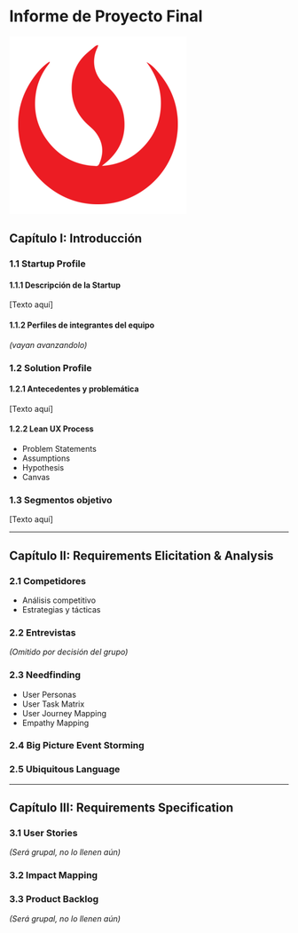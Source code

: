 # Informe de Proyecto Final  

![UPC](img/commons/universidad-peruana-de-ciencias-aplicadas-upc-logo-png_seeklogo-402620.png)

## Capítulo I: Introducción  
### 1.1 Startup Profile  
#### 1.1.1 Descripción de la Startup  
[Texto aquí]  

#### 1.1.2 Perfiles de integrantes del equipo  
*(vayan avanzandolo)*  

### 1.2 Solution Profile  
#### 1.2.1 Antecedentes y problemática  
[Texto aquí]  

#### 1.2.2 Lean UX Process  
- Problem Statements  
- Assumptions  
- Hypothesis  
- Canvas  

### 1.3 Segmentos objetivo  
[Texto aquí]  

---

## Capítulo II: Requirements Elicitation & Analysis  
### 2.1 Competidores  
- Análisis competitivo  
- Estrategias y tácticas  

### 2.2 Entrevistas  
*(Omitido por decisión del grupo)*  

### 2.3 Needfinding  
- User Personas  
- User Task Matrix  
- User Journey Mapping  
- Empathy Mapping  

### 2.4 Big Picture Event Storming  

### 2.5 Ubiquitous Language  

---

## Capítulo III: Requirements Specification  
### 3.1 User Stories  
*(Será grupal, no lo llenen aún)*  

### 3.2 Impact Mapping  

### 3.3 Product Backlog  
*(Será grupal, no lo llenen aún)*  
